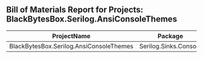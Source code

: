 ## Bill of Materials Report for Projects: BlackBytesBox.Serilog.AnsiConsoleThemes

| ProjectName | Package | ResolvedVersion |
|-------------|---------|-----------------|
| BlackBytesBox.Serilog.AnsiConsoleThemes | Serilog.Sinks.Console | 6.0.0 |
